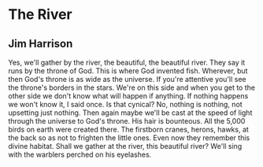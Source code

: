 # The River
## Jim Harrison
Yes, we'll gather by the river,
the beautiful, the beautiful river.
They say it runs by the throne of God.
This is where God invented fish.
Wherever, but then God's throne is as wide
as the universe. If you're attentive you'll
see the throne's borders in the stars. We're on this side
and when you get to the other side we don't know
what will happen if anything. If nothing happens
we won't know it, I said once. Is that cynical?
No, nothing is nothing, not upsetting just
nothing. Then again maybe we'll be cast
at the speed of light through the universe
to God's throne. His hair is bounteous.
All the 5,000 birds on earth were created there.
The firstborn cranes, herons, hawks, at the back
so as not to frighten the little ones.
Even now they remember this divine habitat.
Shall we gather at the river, this beautiful river?
We'll sing with the warblers perched on his eyelashes.